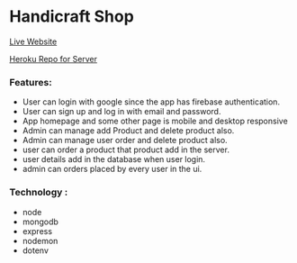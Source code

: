 # Handicraft Shop

[Live Website](https://handicraft-store.web.app/)

[Heroku Repo for Server](https://vast-ravine-32430.herokuapp.com/)

### Features:

- User can login with google since the app has firebase authentication.
- User can sign up and log in with email and password.
- App homepage and some other page is mobile and desktop responsive
- Admin can manage add Product and delete product also.
- Admin can manage user order and delete product also.
- user can order a product that product add in the server.
- user details add in the database when user login.
- admin can orders placed by every user in the ui.

### Technology :

- node
- mongodb
- express
- nodemon
- dotenv
